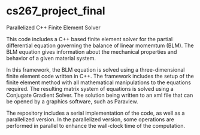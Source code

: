 # cs267_project_final
Parallelized C++ Finite Element Solver

This code includes a C++ based finite element solver for the partial differential equation governing the balance of linear momemtum (BLM).
The BLM equation gives information about the mechanical properties and behavior of a given material system.

In this framework, the BLM equation is solved using a three-dimensional finite element code written in C++. 
The framework includes the setup of the finite element method with all mathematical manipulations to the equations required.
The resulting matrix system of equations is solved using a Conjugate Gradient Solver. 
The solution being written to an xml file that can be opened by a graphics software, such as Paraview.

The repository includes a serial implementation of the code, as well as a parallelized version.
In the parallelized version, some operations are performed in parallel to enhance the wall-clock time of the computation.

